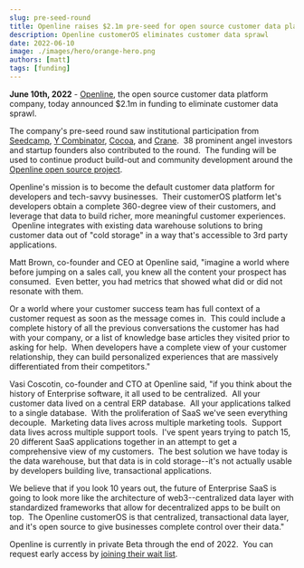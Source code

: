 ```yaml
---
slug: pre-seed-round
title: Openline raises $2.1m pre-seed for open source customer data platform
description: Openline customerOS eliminates customer data sprawl
date: 2022-06-10
image: ./images/hero/orange-hero.png
authors: [matt]
tags: [funding]
---
```


**June 10th, 2022** - [Openline][openline], the open source customer data platform company, today announced $2.1m in funding to eliminate customer data sprawl. 

The company's pre-seed round saw institutional participation from [Seedcamp][seedcamp], [Y Combinator][yc], [Cocoa][cocoa], and [Crane][crane].  38 prominent angel investors and startup founders also contributed to the round.  The funding will be used to continue product build-out and community development around the [Openline open source project][github].

<!--References-->

[cocoa]: https://www.cocoa.vc/
[crane]: https://crane.vc/
[github]: https://github.com/openline-ai
[openline]: </>
[seedcamp]: https://seedcamp.com/
[yc]: https://www.ycombinator.com/

<!--truncate-->

Openline's mission is to become the default customer data platform for developers and tech-savvy businesses.  Their customerOS platform let's developers obtain a complete 360-degree view of their customers, and leverage that data to build richer, more meaningful customer experiences.  Openline integrates with existing data warehouse solutions to bring customer data out of "cold storage" in a way that's accessible to 3rd party applications.

Matt Brown, co-founder and CEO at Openline said, "imagine a world where before jumping on a sales call, you knew all the content your prospect has consumed.  Even better, you had metrics that showed what did or did not resonate with them.

Or a world where your customer success team has full context of a customer request as soon as the message comes in.  This could include a complete history of all the previous conversations the customer has had with your company, or a list of knowledge base articles they visited prior to asking for help.  When developers have a complete view of your customer relationship, they can build personalized experiences that are massively differentiated from their competitors."

Vasi Coscotin, co-founder and CTO at Openline said, "if you think about the history of Enterprise software, it all used to be centralized.  All your customer data lived on a central ERP database.  All your applications talked to a single database.  With the proliferation of SaaS we've seen everything decouple.  Marketing data lives across multiple marketing tools.  Support data lives across multiple support tools.  I've spent years trying to patch 15, 20 different SaaS applications together in an attempt to get a comprehensive view of my customers.  The best solution we have today is the data warehouse, but that data is in cold storage--it's not actually usable by developers building live, transactional applications.

We believe that if you look 10 years out, the future of Enterprise SaaS is going to look more like the architecture of web3--centralized data layer with standardized frameworks that allow for decentralized apps to be built on top.  The Openline customerOS is that centralized, transactional data layer, and it's open source to give businesses complete control over their data."

Openline is currently in private Beta through the end of 2022\.  You can request early access by [joining their wait list][openline].
